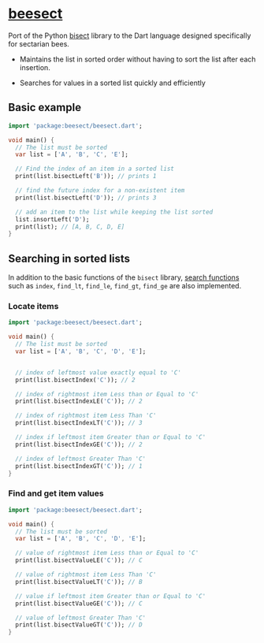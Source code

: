 # [beesect](https://github.com/rtmigo/beesect_dart)

Port of the Python [bisect](https://docs.python.org/3/library/bisect.html)
library to the Dart language designed specifically for sectarian bees.

- Maintains the list in sorted order without having to sort
  the list after each insertion.
  
- Searches for values in a sorted list quickly and efficiently

## Basic example

```dart
import 'package:beesect/beesect.dart';

void main() {
  // The list must be sorted
  var list = ['A', 'B', 'C', 'E'];

  // Find the index of an item in a sorted list
  print(list.bisectLeft('B')); // prints 1

  // find the future index for a non-existent item
  print(list.bisectLeft('D')); // prints 3

  // add an item to the list while keeping the list sorted
  list.insortLeft('D');
  print(list); // [A, B, C, D, E]
}
```

## Searching in sorted lists

In addition to the basic functions of the `bisect`
library, [search functions](https://docs.python.org/3/library/bisect.html#searching-sorted-lists)
such as `index`, `find_lt`, `find_le`, `find_gt`, `find_ge` are also
implemented.

### Locate items

```dart
import 'package:beesect/beesect.dart';

void main() {
  // The list must be sorted
  var list = ['A', 'B', 'C', 'D', 'E'];


  // index of leftmost value exactly equal to 'C'
  print(list.bisectIndex('C')); // 2

  // index of rightmost item Less than or Equal to 'C'
  print(list.bisectIndexLE('C')); // 2

  // index of rightmost item Less Than 'C'
  print(list.bisectIndexLT('C')); // 3

  // index if leftmost item Greater than or Equal to 'C'
  print(list.bisectIndexGE('C')); // 2

  // index of leftmost Greater Than 'C'
  print(list.bisectIndexGT('C')); // 1
}
```

### Find and get item values

```dart
import 'package:beesect/beesect.dart';

void main() {
  // The list must be sorted
  var list = ['A', 'B', 'C', 'D', 'E'];

  // value of rightmost item Less than or Equal to 'C'
  print(list.bisectValueLE('C')); // C

  // value of rightmost item Less Than 'C'
  print(list.bisectValueLT('C')); // B

  // value if leftmost item Greater than or Equal to 'C'
  print(list.bisectValueGE('C')); // C

  // value of leftmost Greater Than 'C'
  print(list.bisectValueGT('C')); // D
}
```